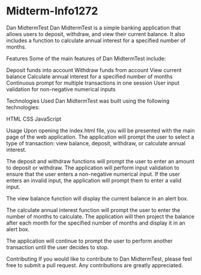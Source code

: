 # Midterm-Info1272

Dan MidtermTest
Dan MidtermTest is a simple banking application that allows users to deposit, withdraw, and view their current balance. It also includes a function to calculate annual interest for a specified number of months.


Features
Some of the main features of Dan MidtermTest include:

Deposit funds into account
Withdraw funds from account
View current balance
Calculate annual interest for a specified number of months
Continuous prompt for multiple transactions in one session
User input validation for non-negative numerical inputs


Technologies Used
Dan MidtermTest was built using the following technologies:

HTML
CSS
JavaScript


Usage
Upon opening the index.html file, you will be presented with the main page of the web application. The application will prompt the user to select a type of transaction: view balance, deposit, withdraw, or calculate annual interest.

The deposit and withdraw functions will prompt the user to enter an amount to deposit or withdraw. The application will perform input validation to ensure that the user enters a non-negative numerical input. If the user enters an invalid input, the application will prompt them to enter a valid input.

The view balance function will display the current balance in an alert box.

The calculate annual interest function will prompt the user to enter the number of months to calculate. The application will then project the balance after each month for the specified number of months and display it in an alert box.

The application will continue to prompt the user to perform another transaction until the user decides to stop.


Contributing
If you would like to contribute to Dan MidtermTest, please feel free to submit a pull request. Any contributions are greatly appreciated.
